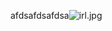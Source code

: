 afdsafdsafdsa![irl.jpg](http://192.168.1.105:7001/public/upload/article/images/131580096078615irl.jpg)
